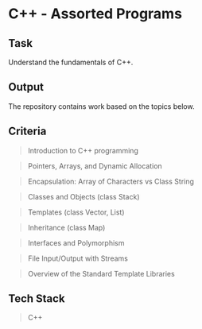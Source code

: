 # C++ - Assorted Programs

## Task
Understand the fundamentals of C++.

## Output
The repository contains work based on the topics below.

## Criteria
> Introduction to C++ programming

> Pointers, Arrays, and Dynamic Allocation

> Encapsulation: Array of Characters vs Class String

> Classes and Objects (class Stack)

> Templates (class Vector, List)

> Inheritance (class Map)

> Interfaces and Polymorphism

> File Input/Output with Streams

> Overview of the Standard Template Libraries

## Tech Stack
> C++
